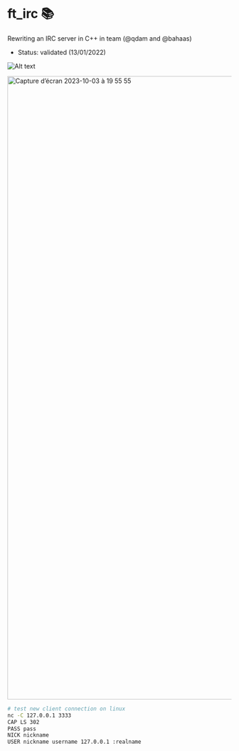 # ft_irc 📚
Rewriting an IRC server in C++ in team (@qdam and @bahaas)

- Status: validated (13/01/2022)

![Alt text](/irc.png?raw=true "ft_irc")

<img width="1397" alt="Capture d’écran 2023-10-03 à 19 55 55" src="https://github.com/malatinipro/ft_irc/assets/77189438/c94a0a30-bc1f-4831-8d93-ad31e774b02d">

```bash
# test new client connection on linux 
nc -C 127.0.0.1 3333 
CAP LS 302
PASS pass
NICK nickname
USER nickname username 127.0.0.1 :realname
```

